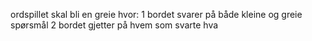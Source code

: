 ordspillet skal bli en greie hvor: 
1 bordet svarer på både kleine og greie spørsmål
2 bordet gjetter på hvem som svarte hva